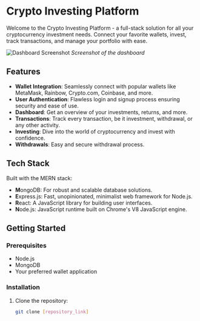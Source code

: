 # Crypto Investing Platform

Welcome to the Crypto Investing Platform - a full-stack solution for all your cryptocurrency investment needs. Connect your favorite wallets, invest, track transactions, and manage your portfolio with ease.

![Dashboard Screenshot](path_to_dashboard_screenshot.png)
*Screenshot of the dashboard*

## Features

- **Wallet Integration**: Seamlessly connect with popular wallets like MetaMask, Rainbow, Crypto.com, Coinbase, and more.
- **User Authentication**: Flawless login and signup process ensuring security and ease of use.
- **Dashboard**: Get an overview of your investments, returns, and more.
- **Transactions**: Track every transaction, be it investment, withdrawal, or any other activity.
- **Investing**: Dive into the world of cryptocurrency and invest with confidence.
- **Withdrawals**: Easy and secure withdrawal process.

## Tech Stack

Built with the MERN stack:
- **M**ongoDB: For robust and scalable database solutions.
- **E**xpress.js: Fast, unopinionated, minimalist web framework for Node.js.
- **R**eact: A JavaScript library for building user interfaces.
- **N**ode.js: JavaScript runtime built on Chrome's V8 JavaScript engine.

## Getting Started

### Prerequisites

- Node.js
- MongoDB
- Your preferred wallet application

### Installation

1. Clone the repository:
   ```bash
   git clone [repository_link]
